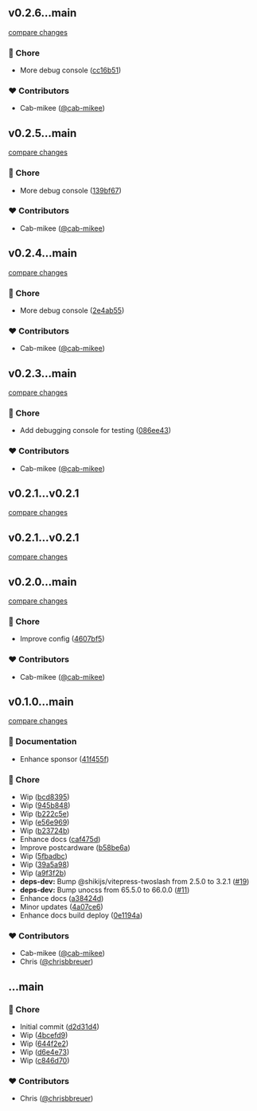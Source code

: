 
## v0.2.6...main

[compare changes](https://github.com/stacksjs/bun-git-hooks/compare/v0.2.6...main)

### 🏡 Chore

- More debug console ([cc16b51](https://github.com/stacksjs/bun-git-hooks/commit/cc16b51))

### ❤️ Contributors

- Cab-mikee ([@cab-mikee](https://github.com/cab-mikee))

## v0.2.5...main

[compare changes](https://github.com/stacksjs/bun-git-hooks/compare/v0.2.5...main)

### 🏡 Chore

- More debug console ([139bf67](https://github.com/stacksjs/bun-git-hooks/commit/139bf67))

### ❤️ Contributors

- Cab-mikee ([@cab-mikee](https://github.com/cab-mikee))

## v0.2.4...main

[compare changes](https://github.com/stacksjs/bun-git-hooks/compare/v0.2.4...main)

### 🏡 Chore

- More debug console ([2e4ab55](https://github.com/stacksjs/bun-git-hooks/commit/2e4ab55))

### ❤️ Contributors

- Cab-mikee ([@cab-mikee](https://github.com/cab-mikee))

## v0.2.3...main

[compare changes](https://github.com/stacksjs/bun-git-hooks/compare/v0.2.3...main)

### 🏡 Chore

- Add debugging console for testing ([086ee43](https://github.com/stacksjs/bun-git-hooks/commit/086ee43))

### ❤️ Contributors

- Cab-mikee ([@cab-mikee](https://github.com/cab-mikee))

## v0.2.1...v0.2.1

[compare changes](https://github.com/stacksjs/bun-git-hooks/compare/v0.2.1...v0.2.1)

## v0.2.1...v0.2.1

[compare changes](https://github.com/stacksjs/bun-git-hooks/compare/v0.2.1...v0.2.1)

## v0.2.0...main

[compare changes](https://github.com/stacksjs/bun-git-hooks/compare/v0.2.0...main)

### 🏡 Chore

- Improve config ([4607bf5](https://github.com/stacksjs/bun-git-hooks/commit/4607bf5))

### ❤️ Contributors

- Cab-mikee ([@cab-mikee](https://github.com/cab-mikee))

## v0.1.0...main

[compare changes](https://github.com/stacksjs/bun-git-hooks/compare/v0.1.0...main)

### 📖 Documentation

- Enhance sponsor ([41f455f](https://github.com/stacksjs/bun-git-hooks/commit/41f455f))

### 🏡 Chore

- Wip ([bcd8395](https://github.com/stacksjs/bun-git-hooks/commit/bcd8395))
- Wip ([945b848](https://github.com/stacksjs/bun-git-hooks/commit/945b848))
- Wip ([b222c5e](https://github.com/stacksjs/bun-git-hooks/commit/b222c5e))
- Wip ([e56e969](https://github.com/stacksjs/bun-git-hooks/commit/e56e969))
- Wip ([b23724b](https://github.com/stacksjs/bun-git-hooks/commit/b23724b))
- Enhance docs ([caf475d](https://github.com/stacksjs/bun-git-hooks/commit/caf475d))
- Improve postcardware ([b58be6a](https://github.com/stacksjs/bun-git-hooks/commit/b58be6a))
- Wip ([5fbadbc](https://github.com/stacksjs/bun-git-hooks/commit/5fbadbc))
- Wip ([39a5a98](https://github.com/stacksjs/bun-git-hooks/commit/39a5a98))
- Wip ([a9f3f2b](https://github.com/stacksjs/bun-git-hooks/commit/a9f3f2b))
- **deps-dev:** Bump @shikijs/vitepress-twoslash from 2.5.0 to 3.2.1 ([#19](https://github.com/stacksjs/bun-git-hooks/pull/19))
- **deps-dev:** Bump unocss from 65.5.0 to 66.0.0 ([#11](https://github.com/stacksjs/bun-git-hooks/pull/11))
- Enhance docs ([a38424d](https://github.com/stacksjs/bun-git-hooks/commit/a38424d))
- Minor updates ([4a07ce6](https://github.com/stacksjs/bun-git-hooks/commit/4a07ce6))
- Enhance docs build deploy ([0e1194a](https://github.com/stacksjs/bun-git-hooks/commit/0e1194a))

### ❤️ Contributors

- Cab-mikee ([@cab-mikee](http://github.com/cab-mikee))
- Chris ([@chrisbbreuer](http://github.com/chrisbbreuer))

## ...main

### 🏡 Chore

- Initial commit ([d2d31d4](https://github.com/stacksjs/bun-git-hooks/commit/d2d31d4))
- Wip ([4bcefd9](https://github.com/stacksjs/bun-git-hooks/commit/4bcefd9))
- Wip ([644f2e2](https://github.com/stacksjs/bun-git-hooks/commit/644f2e2))
- Wip ([d6e4e73](https://github.com/stacksjs/bun-git-hooks/commit/d6e4e73))
- Wip ([c846d70](https://github.com/stacksjs/bun-git-hooks/commit/c846d70))

### ❤️ Contributors

- Chris ([@chrisbbreuer](http://github.com/chrisbbreuer))
